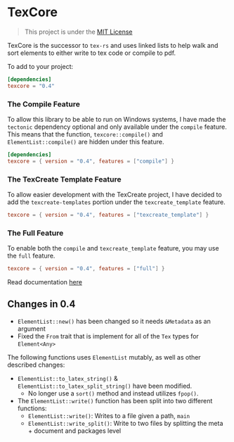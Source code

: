 # TexCore

> This project is under the [MIT License](LICENSE)

TexCore is the successor to `tex-rs` and uses linked lists to help walk and sort elements to either
write to tex code or compile to pdf.

To add to your project:

```toml
[dependencies]
texcore = "0.4"
```

### The Compile Feature

To allow this library to be able to run on Windows systems, I have made the `tectonic` dependency optional and only
available under the `compile` feature. This means that the function, `texcore::compile()` and `ElementList::compile()`
are hidden under this feature.

```toml
[dependencies]
texcore = { version = "0.4", features = ["compile"] }
```

### The TexCreate Template Feature

To allow easier development with the TexCreate project, I have decided to add the `texcreate-templates` portion under
the `texcreate_template` feature.

```toml
texcore = { version = "0.4", features = ["texcreate_template"] }
```

### The Full Feature

To enable both the `compile` and `texcreate_template` feature, you may use the `full` feature.

```toml
texcore = { version = "0.4", features = ["full"] }
```

Read documentation [here](https://docs.rs/crate/texcore/latest)

## Changes in 0.4

- `ElementList::new()` has been changed so it needs `&Metadata` as an argument
- Fixed the `From` trait that is implement for all of the `Tex` types for `Element<Any>`

The following functions uses `ElementList` mutably, as well as other described changes:

- `ElementList::to_latex_string()` & `ElementList::to_latex_split_string()` have been modified.
    - No longer use a `sort()` method and instead utilizes `fpop()`.
- The `ElementList::write()` function has been split into two different functions:
    - `ElementList::write()`: Writes to a file given a path, `main`
    - `ElementList::write_split()`: Write to two files by splitting the meta + document and packages level

